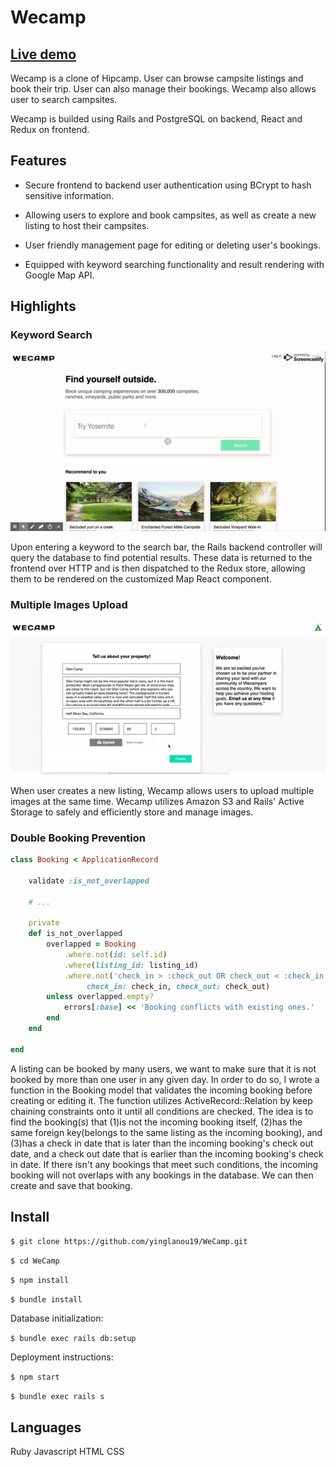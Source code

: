 # Wecamp

## [Live demo](https://wecamp8.herokuapp.com/#/)

Wecamp is a clone of Hipcamp. User can browse campsite listings and book their trip. User can also manage their bookings. Wecamp also allows user to search campsites.

Wecamp is builded using Rails and PostgreSQL on backend, React and Redux on frontend.

## Features

- Secure frontend to backend user authentication using BCrypt to hash sensitive information.

- Allowing users to explore and book campsites, as well as create a new listing to host their campsites.

- User friendly management page for editing or deleting user's bookings.

- Equipped with keyword searching functionality and result rendering with Google Map API.

## Highlights

### Keyword Search

![alt text](public/ezgif.com-video-to-gif.gif "search for listings")

Upon entering a keyword to the search bar, the Rails backend controller will query the database to find potential results. These data is returned to the frontend over HTTP and is then dispatched to the Redux store, allowing them to be rendered on the customized Map React component.

### Multiple Images Upload

![alt text](public/ezgif.com-crop.gif "upload images when creating a listing")

When user creates a new listing, Wecamp allows users to upload multiple images at the same time. Wecamp utilizes Amazon S3 and Rails' Active Storage to safely and efficiently store and manage images.

### Double Booking Prevention

```ruby
class Booking < ApplicationRecord

    validate :is_not_overlapped

    # ...

    private
    def is_not_overlapped
        overlapped = Booking
            .where.not(id: self.id)
            .where(listing_id: listing_id)
            .where.not('check_in > :check_out OR check_out < :check_in',
                 check_in: check_in, check_out: check_out)
        unless overlapped.empty?
            errors[:base] << 'Booking conflicts with existing ones.'
        end
    end

end
```

A listing can be booked by many users, we want to make sure that it is not booked by more than one user in any given day. In order to do so, I wrote a function in the Booking model that validates the incoming booking before creating or editing it. The function utilizes ActiveRecord::Relation by keep chaining constraints onto it until all conditions are checked.
The idea is to find the booking(s) that
(1)is not the incoming booking itself,
(2)has the same foreign key(belongs to the same listing as the incoming booking), and
(3)has a check in date that is later than the incoming booking's check out date, and a check out date that is earlier than the incoming booking's check in date.
If there isn't any bookings that meet such conditions, the incoming booking will not overlaps with any bookings in the database. We can then create and save that booking.

## Install

`$ git clone https://github.com/yinglanou19/WeCamp.git`

`$ cd WeCamp`

`$ npm install`

`$ bundle install`

Database initialization:

`$ bundle exec rails db:setup`

Deployment instructions:

`$ npm start`

`$ bundle exec rails s`

## Languages

Ruby
Javascript
HTML
CSS
